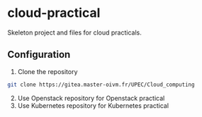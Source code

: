 # cloud-practical

Skeleton project and files for cloud practicals.

## Configuration
1. Clone the repository
```bash
git clone https://gitea.master-oivm.fr/UPEC/Cloud_computing
```
2. Use Openstack repository for Openstack practical
3. Use Kubernetes repository for Kubernetes practical
